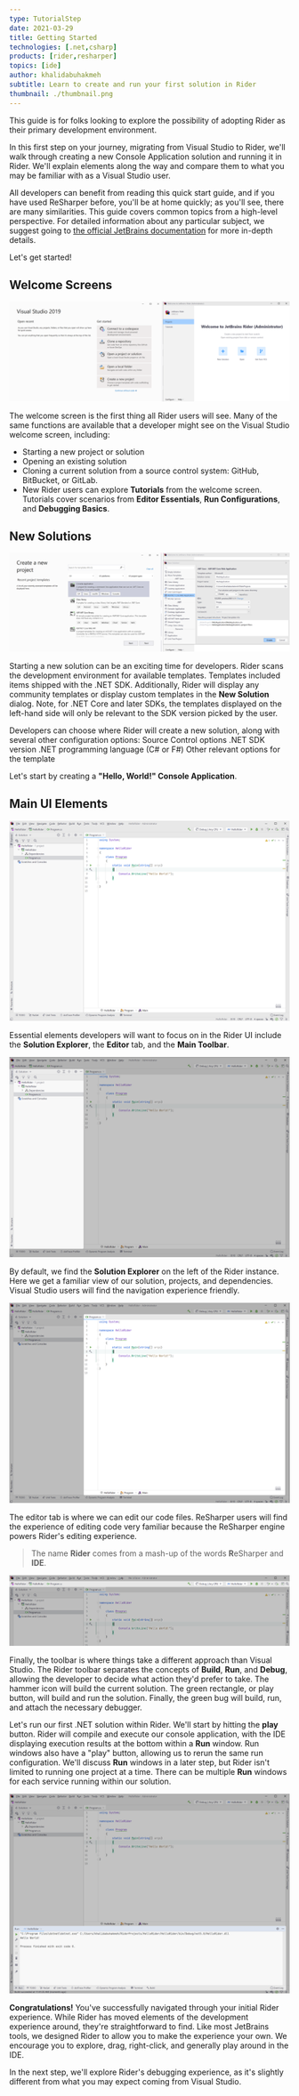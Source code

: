 ```yaml
---
type: TutorialStep
date: 2021-03-29
title: Getting Started
technologies: [.net,csharp]
products: [rider,resharper]
topics: [ide]
author: khalidabuhakmeh
subtitle: Learn to create and run your first solution in Rider
thumbnail: ./thumbnail.png
---
```


This guide is for folks looking to explore the possibility of adopting Rider as their primary development environment.

In this first step on your journey, migrating from Visual Studio to Rider, we'll walk through creating a new Console Application solution and running it in Rider. We'll explain elements along the way and compare them to what you may be familiar with as a Visual Studio user.

All developers can benefit from reading this quick start guide, and if you have used ReSharper before, you'll be at home quickly; as you'll see, there are many similarities. This guide covers common topics from a high-level perspective. For detailed information about any particular subject, we suggest going to [the official JetBrains documentation](https://www.jetbrains.com/help/rider/Introduction.html) for more in-depth details.

Let's get started!

## Welcome Screens

![Visual Studio and JetBrains Rider welcome screens](./1-welcome-screens.png)

The welcome screen is the first thing all Rider users will see. Many of the same functions are available that a developer might see on the Visual Studio welcome screen, including:

- Starting a new project or solution
- Opening an existing solution
- Cloning a current solution from a source control system: GitHub, BitBucket, or GitLab.
- New Rider users can explore **Tutorials** from the welcome screen. Tutorials cover scenarios from **Editor Essentials**, **Run Configurations**, and **Debugging Basics**.

## New Solutions

![Visual Studio and JetBrains Rider new solution screens](./2-new-solutions.png)

Starting a new solution can be an exciting time for developers. Rider scans the development environment for available templates. Templates included items shipped with the .NET SDK. Additionally, Rider will display any community templates or display custom templates in the **New Solution** dialog. Note, for .NET Core and later SDKs, the templates displayed on the left-hand side will only be relevant to the SDK version picked by the user.

Developers can choose where Rider will create a new solution, along with several other configuration options:
Source Control options
.NET SDK version
.NET programming language (C# or F#)
Other relevant options for the template

Let's start by creating a **"Hello, World!" Console Application**.

## Main UI Elements

![The Rider IDE UI](./3-hello-rider.png)

Essential elements developers will want to focus on in the Rider UI include the **Solution Explorer**, the **Editor** tab, and the **Main Toolbar**.

![solution explorer on the left of Rider IDE UI](./3a-hello-rider-solution-explorer.png)

By default, we find the **Solution Explorer** on the left of the Rider instance. Here we get a familiar view of our solution, projects, and dependencies. Visual Studio users will find the navigation experience friendly.

![code editor of Rider IDE UI](./3b-hello-rider-editor.png)

The editor tab is where we can edit our code files. ReSharper users will find the experience of editing code very familiar because the ReSharper engine powers Rider's editing experience.

> The name **Rider** comes from a mash-up of the words **R**eSharper and **IDE**.

![main toolbar of Rider IDE UI](./3c-hello-rider-main-toolbar.png)

Finally, the toolbar is where things take a different approach than Visual Studio. The Rider toolbar separates the concepts of **Build**, **Run**, and **Debug**, allowing the developer to decide what action they'd prefer to take. The hammer icon will build the current solution. The green rectangle, or play button, will build and run the solution. Finally, the green bug will build, run, and attach the necessary debugger.

Let's run our first .NET solution within Rider. We'll start by hitting the **play** button. Rider will compile and execute our console application, with the IDE displaying execution results at the bottom within a **Run** window. Run windows also have a "play" button, allowing us to rerun the same run configuration. We'll discuss **Run** windows in a later step, but Rider isn't limited to running one project at a time. There can be multiple **Run** windows for each service running within our solution.

![running a solution within JetBrains Rider using play button](./4-hit-play.png)

**Congratulations!** You've successfully navigated through your initial Rider experience. While Rider has moved elements of the development experience around, they're straightforward to find. Like most JetBrains tools, we designed Rider to allow you to make the experience your own. We encourage you to explore, drag, right-click, and generally play around in the IDE.

In the next step, we'll explore Rider's debugging experience, as it's slightly different from what you may expect coming from Visual Studio.
